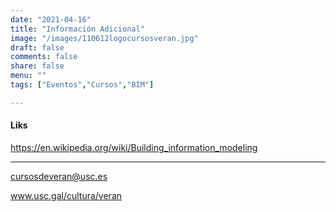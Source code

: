```yaml
---
date: "2021-04-16"
title: "Información Adicional"
image: "/images/110612logocursosveran.jpg"
draft: false
comments: false
share: false
menu: ""
tags: ["Eventos","Cursos","BIM"]

---
```


#### Liks
https://en.wikipedia.org/wiki/Building_information_modeling

---

cursosdeveran@usc.es 

www.usc.gal/cultura/veran  
